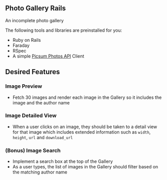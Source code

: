 ## Photo Gallery Rails

An incomplete photo gallery

The following tools and libraries are preinstalled for you:

- Ruby on Rails
- Faraday
- RSpec
- A simple [Picsum Photos API](https://picsum.photos) Client

## Desired Features

### Image Preview

- Fetch 30 images and render each image in the Gallery so it includes the image and the author name

### Image Detailed View

- When a user clicks on an image, they should be taken to a detail view for that image which includes extended information such as `width`, `height`, `url` and `download_url`

### (Bonus) Image Search

- Implement a search box at the top of the Gallery
- As a user types, the list of images in the Gallery should filter based on the matching author name
